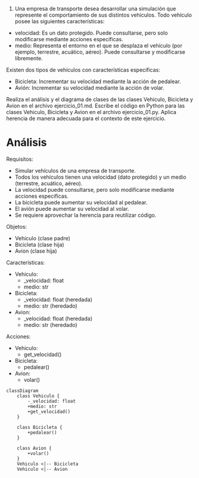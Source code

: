 1. Una empresa de transporte desea desarrollar una simulación que represente el comportamiento de sus distintos vehículos.
Todo vehículo posee las siguientes características:
- velocidad: Es un dato protegido. Puede consultarse, pero solo modificarse mediante acciones específicas.
- medio: Representa el entorno en el que se desplaza el vehículo (por ejemplo, terrestre, acuático, aéreo). Puede consultarse y modificarse libremente.

Existen dos tipos de vehículos con características específicas:
- Bicicleta: Incrementar su velocidad mediante la acción de pedalear.
- Avión: Incrementar su velocidad mediante la acción de volar.

Realiza el análisis y el diagrama de clases de las clases Vehiculo, Bicicleta y Avion en el archivo ejercicio_01.md.
Escribe el código en Python para las clases Vehiculo, Bicicleta y Avion en el archivo ejercicio_01.py.
Aplica herencia de manera adecuada para el contexto de este ejercicio.

# Análisis
Requisitos:
- Simular vehículos de una empresa de transporte.
- Todos los vehículos tienen una velocidad (dato protegido) y un medio (terrestre, acuático, aéreo).
- La velocidad puede consultarse, pero solo modificarse mediante acciones específicas.
- La bicicleta puede aumentar su velocidad al pedalear.
- El avión puede aumentar su velocidad al volar.
- Se requiere aprovechar la herencia para reutilizar código.

Objetos:
- Vehiculo (clase padre)
- Bicicleta (clase hija)
- Avion (clase hija)

Características:
- Vehiculo:
    - _velocidad: float
    - medio: str
- Bicicleta:
    - _velocidad: float (heredada)
    - medio: str (heredado)
- Avion:
    - _velocidad: float (heredada)
    - medio: str (heredado)

Acciones:
- Vehiculo:
    - get_velocidad()
- Bicicleta:
    - pedalear()
- Avion:
    - volar()

```mermaid
classDiagram
    class Vehiculo {
        -_velocidad: float
        +medio: str
        +get_velocidad()
    }

    class Bicicleta {
        +pedalear()
    }

    class Avion {
        +volar()
    }
    Vehiculo <|-- Bicicleta
    Vehiculo <|-- Avion
```